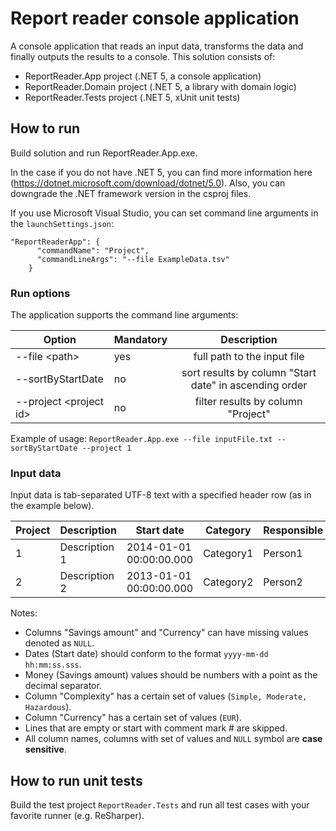 # Report reader console application

A console application that reads an input data, transforms the data and finally outputs the results to a console.
This solution consists of:
- ReportReader.App project (.NET 5, a console application)
- ReportReader.Domain project (.NET 5, a library with domain logic)
- ReportReader.Tests project (.NET 5, xUnit unit tests)

## How to run

Build solution and run ReportReader.App.exe.

In the case if you do not have .NET 5, you can find more information here (https://dotnet.microsoft.com/download/dotnet/5.0). 
Also, you can downgrade the .NET framework version in the csproj files.

If you use Microsoft Visual Studio, you can set command line arguments in the `launchSettings.json`:
```
"ReportReaderApp": {
      "commandName": "Project",
      "commandLineArgs": "--file ExampleData.tsv"
    }
``` 

### Run options

The application supports the command line arguments:

|     Option              |  Mandatory |                    Description                        |
| ----------------------  | ---------- | :---------------------------------------------------: |
|--file \<path>           | yes        | full path to the input file                           |
|--sortByStartDate        | no         | sort results by column "Start date" in ascending order|
|--project \<project id>  | no         | filter results by column "Project"                    |


Example of usage: `ReportReader.App.exe --file inputFile.txt --sortByStartDate --project 1`

### Input data

Input data is tab-separated UTF-8 text with a specified header row (as in the example below).

| Project | Description   |	       Start date       |	Category   | Responsible | Savings amount |	Currency   | Complexity |
| ------- | -----------   | ----------------------- | ----------   | ----------- | -------------- |----------- | ---------- |
| 1       | Description 1 | 2014-01-01 00:00:00.000 |  Category1   | Person1     |	NULL          |	NULL       | Simple     |
| 2       | Description 2 | 2013-01-01 00:00:00.000 |  Category2   | Person2     | 141415.942696  |	EUR        | Moderate   |

Notes:
- Columns "Savings amount" and "Currency" can have missing values denoted as `NULL`.
- Dates (Start date) should conform to the format `yyyy-mm-dd hh:mm:ss.sss`.
- Money (Savings amount) values should be numbers with a point as the decimal separator.
- Column "Complexity" has a certain set of values (`Simple, Moderate, Hazardous`).
- Column "Currency" has a certain set of values (`EUR`).
- Lines that are empty or start with comment mark # are skipped.
- All column names, columns with set of values and `NULL` symbol are __case sensitive__.

## How to run unit tests

Build the test project `ReportReader.Tests` and run all test cases with your favorite runner (e.g. ReSharper).